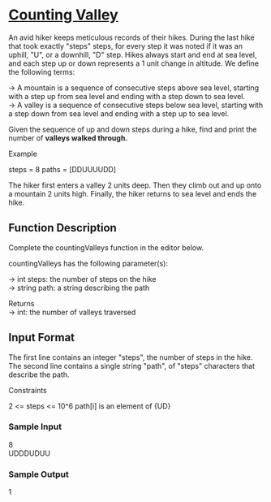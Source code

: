 # <a href="https://www.hackerrank.com/challenges/counting-valleys/problem?h_l=interview&playlist_slugs%5B%5D=interview-preparation-kit&playlist_slugs%5B%5D=warmup&h_r=next-challenge&h_v=zen">Counting Valley</a>
An avid hiker keeps meticulous records of their hikes. During the last hike that took exactly "steps" steps, for every step it was noted if it was an uphill, "U", or a downhill, "D" step. Hikes always start and end at sea level, and each step up or down represents a 1 unit change in altitude. We define the following terms: <br>

-> A mountain is a sequence of consecutive steps above sea level, starting with a step up from sea level and ending with a step down to sea level. <br>
-> A valley is a sequence of consecutive steps below sea level, starting with a step down from sea level and ending with a step up to sea level. <br>

Given the sequence of up and down steps during a hike, find and print the number of <b>valleys walked through. </b>

Example

steps = 8 paths = [DDUUUUDD]
 

The hiker first enters a valley 2 units deep. Then they climb out and up onto a mountain 2 units high. Finally, the hiker returns to sea level and ends the hike.

## Function Description

Complete the countingValleys function in the editor below. <br>

countingValleys has the following parameter(s): <br>

-> int steps: the number of steps on the hike <br>
-> string path: a string describing the path <br>

Returns <br>
-> int: the number of valleys traversed <br>

## Input Format

The first line contains an integer "steps", the number of steps in the hike. <br>
The second line contains a single string "path", of "steps"  characters that describe the path.

Constraints

2 <= steps <= 10^6
path[i] is an element of {UD}

### Sample Input
8 <br>
UDDDUDUU <br>

### Sample Output
1 <br>


